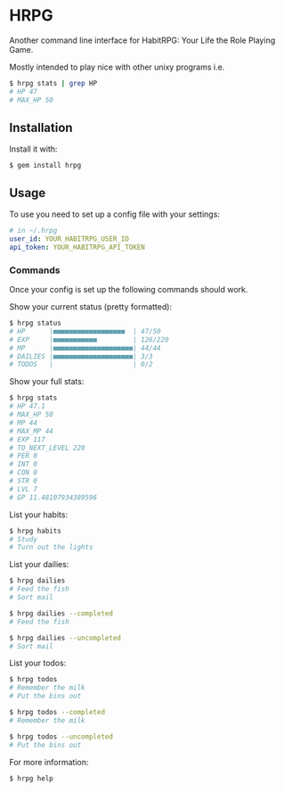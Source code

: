 # HRPG

Another command line interface for HabitRPG: Your Life the Role Playing Game.

Mostly intended to play nice with other unixy programs i.e.

```sh
$ hrpg stats | grep HP
# HP 47
# MAX_HP 50
```

## Installation

Install it with:

    $ gem install hrpg

## Usage

To use you need to set up a config file with your settings:

```yaml
# in ~/.hrpg
user_id: YOUR_HABITRPG_USER_ID
api_token: YOUR_HABITRPG_API_TOKEN
```

### Commands

Once your config is set up the following commands should work.

Show your current status (pretty formatted):
```sh
$ hrpg status
# HP      |■■■■■■■■■■■■■■■■■■  | 47/50
# EXP     |■■■■■■■■■■■         | 126/220
# MP      |■■■■■■■■■■■■■■■■■■■■| 44/44
# DAILIES |■■■■■■■■■■■■■■■■■■■■| 3/3
# TODOS   |                    | 0/2
```

Show your full stats:
```sh
$ hrpg stats
# HP 47.1
# MAX_HP 50
# MP 44
# MAX_MP 44
# EXP 117
# TO_NEXT_LEVEL 220
# PER 0
# INT 0
# CON 0
# STR 0
# LVL 7
# GP 11.48107934389596
```

List your habits:
```sh
$ hrpg habits
# Study
# Turn out the lights
```

List your dailies:
```sh
$ hrpg dailies
# Feed the fish
# Sort mail

$ hrpg dailies --completed
# Feed the fish

$ hrpg dailies --uncompleted
# Sort mail
```

List your todos:
```sh
$ hrpg todos
# Remember the milk
# Put the bins out

$ hrpg todos --completed
# Remember the milk

$ hrpg todos --uncompleted
# Put the bins out
```

For more information:
```sh
$ hrpg help
```
